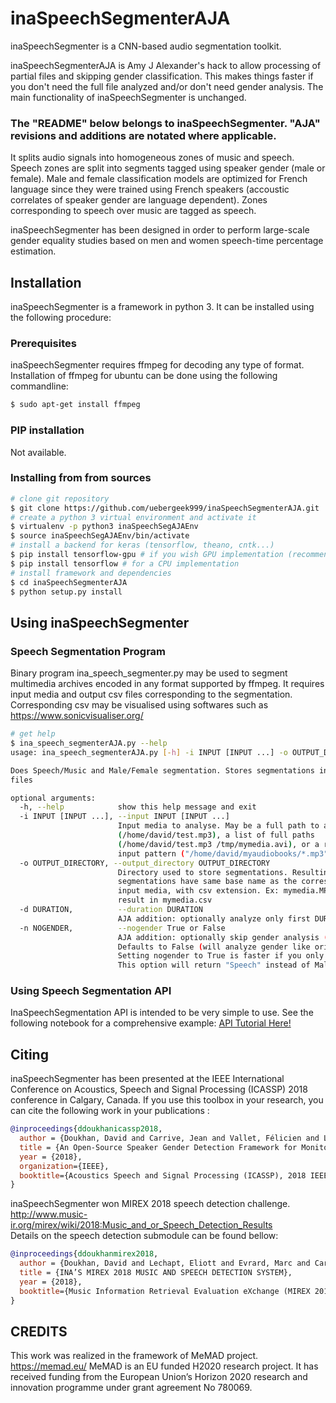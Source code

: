 # inaSpeechSegmenterAJA

inaSpeechSegmenter is a CNN-based audio segmentation toolkit.

inaSpeechSegmenterAJA is Amy J Alexander's hack to allow processing of partial files and skipping gender classification.
This makes things faster if you don't need the full file analyzed and/or don't need gender analysis.
The main functionality of inaSpeechSegmenter is unchanged.

### The "README" below belongs to inaSpeechSegmenter.  "AJA" revisions and additions are notated where applicable.

It splits audio signals into homogeneous zones of music and speech.
Speech zones are split into segments tagged using speaker gender (male or female).
Male and female classification models are optimized for French language since they were trained using French speakers (accoustic correlates of speaker gender are language dependent).
Zones corresponding to speech over music are tagged as speech.


inaSpeechSegmenter has been designed in order to perform large-scale gender equality studies based on men and women speech-time percentage estimation.

## Installation

inaSpeechSegmenter is a framework in python 3.
It can be installed using the following procedure:

### Prerequisites

inaSpeechSegmenter requires ffmpeg for decoding any type of format.
Installation of ffmpeg for ubuntu can be done using the following commandline:
```bash
$ sudo apt-get install ffmpeg
```
### PIP installation
Not available.

### Installing from from sources

```bash
# clone git repository
$ git clone https://github.com/uebergeek999/inaSpeechSegmenterAJA.git
# create a python 3 virtual environment and activate it
$ virtualenv -p python3 inaSpeechSegAJAEnv
$ source inaSpeechSegAJAEnv/bin/activate
# install a backend for keras (tensorflow, theano, cntk...)
$ pip install tensorflow-gpu # if you wish GPU implementation (recommended)
$ pip install tensorflow # for a CPU implementation
# install framework and dependencies
$ cd inaSpeechSegmenterAJA
$ python setup.py install
```

## Using inaSpeechSegmenter

### Speech Segmentation Program
Binary program ina_speech_segmenter.py may be used to segment multimedia archives encoded in any format supported by ffmpeg. It requires input media and output csv files corresponding to the segmentation. Corresponding csv may be visualised using softwares such as https://www.sonicvisualiser.org/
```bash
# get help
$ ina_speech_segmenterAJA.py --help
usage: ina_speech_segmenterAJA.py [-h] -i INPUT [INPUT ...] -o OUTPUT_DIRECTORY

Does Speech/Music and Male/Female segmentation. Stores segmentations into CSV
files

optional arguments:
  -h, --help            show this help message and exit
  -i INPUT [INPUT ...], --input INPUT [INPUT ...]
                        Input media to analyse. May be a full path to a media
                        (/home/david/test.mp3), a list of full paths
                        (/home/david/test.mp3 /tmp/mymedia.avi), or a regex
                        input pattern ("/home/david/myaudiobooks/*.mp3")
  -o OUTPUT_DIRECTORY, --output_directory OUTPUT_DIRECTORY
                        Directory used to store segmentations. Resulting
                        segmentations have same base name as the corresponding
                        input media, with csv extension. Ex: mymedia.MPG will
                        result in mymedia.csv
  -d DURATION,          --duration DURATION
                        AJA addition: optionally analyze only first DURATION seconds of file
  -n NOGENDER,          --nogender True or False
                        AJA addition: optionally skip gender analysis (-n True)
                        Defaults to False (will analyze gender like original package)
                        Setting nogender to True is faster if you only want to know Speech vs Music.
                        This option will return "Speech" instead of Male/Female                        
```
### Using Speech Segmentation API

InaSpeechSegmentation API is intended to be very simple to use.
See the following notebook for a comprehensive example: [API Tutorial Here!](API_Tutorial.ipynb)

## Citing

inaSpeechSegmenter has been presented at the IEEE International Conference on Acoustics, Speech and Signal Processing (ICASSP) 2018 conference in Calgary, Canada. If you use this toolbox in your research, you can cite the following work in your publications :


```bibtex
@inproceedings{ddoukhanicassp2018,
  author = {Doukhan, David and Carrive, Jean and Vallet, Félicien and Larcher, Anthony and Meignier, Sylvain},
  title = {An Open-Source Speaker Gender Detection Framework for Monitoring Gender Equality},
  year = {2018},
  organization={IEEE},
  booktitle={Acoustics Speech and Signal Processing (ICASSP), 2018 IEEE International Conference on}
}
```

inaSpeechSegmenter won MIREX 2018 speech detection challenge.  
http://www.music-ir.org/mirex/wiki/2018:Music_and_or_Speech_Detection_Results  
Details on the speech detection submodule can be found bellow:  


```bibtex
@inproceedings{ddoukhanmirex2018,
  author = {Doukhan, David and Lechapt, Eliott and Evrard, Marc and Carrive, Jean},
  title = {INA’S MIREX 2018 MUSIC AND SPEECH DETECTION SYSTEM},
  year = {2018},
  booktitle={Music Information Retrieval Evaluation eXchange (MIREX 2018)}
}
```


## CREDITS

This work was realized in the framework of MeMAD project.
https://memad.eu/
MeMAD is an EU funded H2020 research project.
It has received funding from the European Union’s Horizon 2020 research and innovation programme under grant agreement No 780069.
